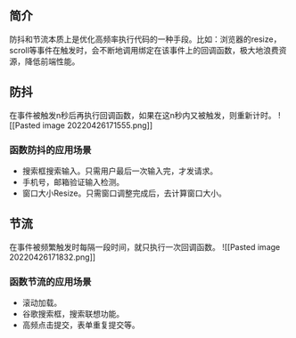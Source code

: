 ## 简介
防抖和节流本质上是优化高频率执行代码的一种手段。比如：浏览器的resize，scroll等事件在触发时，会不断地调用绑定在该事件上的回调函数，极大地浪费资源，降低前端性能。
## 防抖
在事件被触发n秒后再执行回调函数，如果在这n秒内又被触发，则重新计时。
![[Pasted image 20220426171555.png]]
### 函数防抖的应用场景
+ 搜索框搜索输入。只需用户最后一次输入完，才发请求。
+ 手机号，邮箱验证输入检测。
+ 窗口大小Resize。只需窗口调整完成后，去计算窗口大小。
## 节流
在事件被频繁触发时每隔一段时间，就只执行一次回调函数。
![[Pasted image 20220426171832.png]]
### 函数节流的应用场景
+ 滚动加载。
+ 谷歌搜索框，搜索联想功能。
+ 高频点击提交，表单重复提交等。
